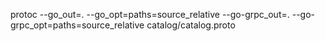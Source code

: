 protoc --go_out=. --go_opt=paths=source_relative --go-grpc_out=. --go-grpc_opt=paths=source_relative catalog/catalog.proto